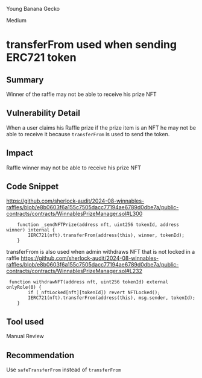 Young Banana Gecko

Medium

# transferFrom used when sending ERC721 token

## Summary
Winner of the raffle may not be able to receive his prize NFT

## Vulnerability Detail
When a user claims his Raffle prize if the prize item is an NFT he may not be able to receive it because `transferFrom` is used to send the token.

## Impact
Raffle winner may not be able to receive his prize NFT

## Code Snippet
https://github.com/sherlock-audit/2024-08-winnables-raffles/blob/e8b0603f6a155c7505dacc77194ae6789d0dbe7a/public-contracts/contracts/WinnablesPrizeManager.sol#L300

```solidity
    function _sendNFTPrize(address nft, uint256 tokenId, address winner) internal {
        IERC721(nft).transferFrom(address(this), winner, tokenId);
    }
```
transferFrom is also used when admin withdraws NFT that is not locked in a raffle 
https://github.com/sherlock-audit/2024-08-winnables-raffles/blob/e8b0603f6a155c7505dacc77194ae6789d0dbe7a/public-contracts/contracts/WinnablesPrizeManager.sol#L232

```solidity
 function withdrawNFT(address nft, uint256 tokenId) external onlyRole(0) {
        if (_nftLocked[nft][tokenId]) revert NFTLocked();
        IERC721(nft).transferFrom(address(this), msg.sender, tokenId);
    }

```

## Tool used

Manual Review

## Recommendation
Use `safeTransferFrom` instead of `transferFrom`